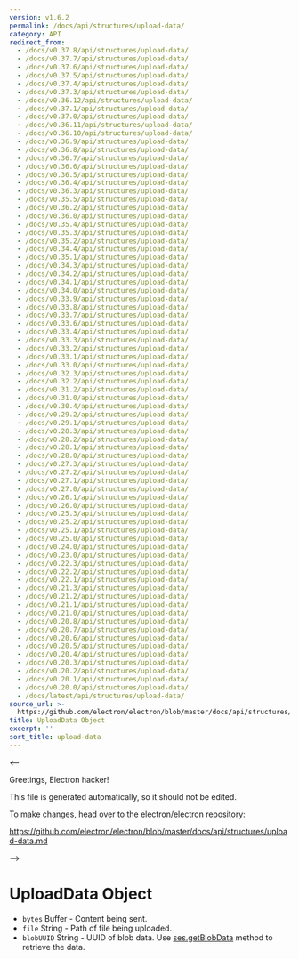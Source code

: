 ```yaml
---
version: v1.6.2
permalink: /docs/api/structures/upload-data/
category: API
redirect_from:
  - /docs/v0.37.8/api/structures/upload-data/
  - /docs/v0.37.7/api/structures/upload-data/
  - /docs/v0.37.6/api/structures/upload-data/
  - /docs/v0.37.5/api/structures/upload-data/
  - /docs/v0.37.4/api/structures/upload-data/
  - /docs/v0.37.3/api/structures/upload-data/
  - /docs/v0.36.12/api/structures/upload-data/
  - /docs/v0.37.1/api/structures/upload-data/
  - /docs/v0.37.0/api/structures/upload-data/
  - /docs/v0.36.11/api/structures/upload-data/
  - /docs/v0.36.10/api/structures/upload-data/
  - /docs/v0.36.9/api/structures/upload-data/
  - /docs/v0.36.8/api/structures/upload-data/
  - /docs/v0.36.7/api/structures/upload-data/
  - /docs/v0.36.6/api/structures/upload-data/
  - /docs/v0.36.5/api/structures/upload-data/
  - /docs/v0.36.4/api/structures/upload-data/
  - /docs/v0.36.3/api/structures/upload-data/
  - /docs/v0.35.5/api/structures/upload-data/
  - /docs/v0.36.2/api/structures/upload-data/
  - /docs/v0.36.0/api/structures/upload-data/
  - /docs/v0.35.4/api/structures/upload-data/
  - /docs/v0.35.3/api/structures/upload-data/
  - /docs/v0.35.2/api/structures/upload-data/
  - /docs/v0.34.4/api/structures/upload-data/
  - /docs/v0.35.1/api/structures/upload-data/
  - /docs/v0.34.3/api/structures/upload-data/
  - /docs/v0.34.2/api/structures/upload-data/
  - /docs/v0.34.1/api/structures/upload-data/
  - /docs/v0.34.0/api/structures/upload-data/
  - /docs/v0.33.9/api/structures/upload-data/
  - /docs/v0.33.8/api/structures/upload-data/
  - /docs/v0.33.7/api/structures/upload-data/
  - /docs/v0.33.6/api/structures/upload-data/
  - /docs/v0.33.4/api/structures/upload-data/
  - /docs/v0.33.3/api/structures/upload-data/
  - /docs/v0.33.2/api/structures/upload-data/
  - /docs/v0.33.1/api/structures/upload-data/
  - /docs/v0.33.0/api/structures/upload-data/
  - /docs/v0.32.3/api/structures/upload-data/
  - /docs/v0.32.2/api/structures/upload-data/
  - /docs/v0.31.2/api/structures/upload-data/
  - /docs/v0.31.0/api/structures/upload-data/
  - /docs/v0.30.4/api/structures/upload-data/
  - /docs/v0.29.2/api/structures/upload-data/
  - /docs/v0.29.1/api/structures/upload-data/
  - /docs/v0.28.3/api/structures/upload-data/
  - /docs/v0.28.2/api/structures/upload-data/
  - /docs/v0.28.1/api/structures/upload-data/
  - /docs/v0.28.0/api/structures/upload-data/
  - /docs/v0.27.3/api/structures/upload-data/
  - /docs/v0.27.2/api/structures/upload-data/
  - /docs/v0.27.1/api/structures/upload-data/
  - /docs/v0.27.0/api/structures/upload-data/
  - /docs/v0.26.1/api/structures/upload-data/
  - /docs/v0.26.0/api/structures/upload-data/
  - /docs/v0.25.3/api/structures/upload-data/
  - /docs/v0.25.2/api/structures/upload-data/
  - /docs/v0.25.1/api/structures/upload-data/
  - /docs/v0.25.0/api/structures/upload-data/
  - /docs/v0.24.0/api/structures/upload-data/
  - /docs/v0.23.0/api/structures/upload-data/
  - /docs/v0.22.3/api/structures/upload-data/
  - /docs/v0.22.2/api/structures/upload-data/
  - /docs/v0.22.1/api/structures/upload-data/
  - /docs/v0.21.3/api/structures/upload-data/
  - /docs/v0.21.2/api/structures/upload-data/
  - /docs/v0.21.1/api/structures/upload-data/
  - /docs/v0.21.0/api/structures/upload-data/
  - /docs/v0.20.8/api/structures/upload-data/
  - /docs/v0.20.7/api/structures/upload-data/
  - /docs/v0.20.6/api/structures/upload-data/
  - /docs/v0.20.5/api/structures/upload-data/
  - /docs/v0.20.4/api/structures/upload-data/
  - /docs/v0.20.3/api/structures/upload-data/
  - /docs/v0.20.2/api/structures/upload-data/
  - /docs/v0.20.1/api/structures/upload-data/
  - /docs/v0.20.0/api/structures/upload-data/
  - /docs/latest/api/structures/upload-data/
source_url: >-
  https://github.com/electron/electron/blob/master/docs/api/structures/upload-data.md
title: UploadData Object
excerpt: ''
sort_title: upload-data
---
```



<--

Greetings, Electron hacker!

This file is generated automatically, so it should not be edited.

To make changes, head over to the electron/electron repository:

https://github.com/electron/electron/blob/master/docs/api/structures/upload-data.md

-->

# UploadData Object

*   `bytes` Buffer - Content being sent.
*   `file` String - Path of file being uploaded.
*   `blobUUID` String - UUID of blob data. Use [ses.getBlobData]({{site.baseurl}}/docs/api/session#sesgetblobdataidentifier-callback) method to retrieve the data.
